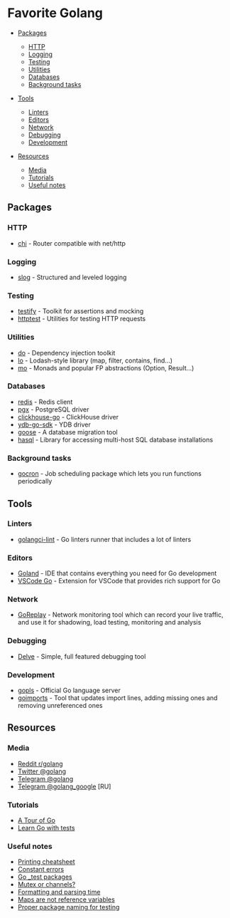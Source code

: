 # Favorite Golang

- [Packages](#packages)
  - [HTTP](#http)
  - [Logging](#logging)
  - [Testing](#testing)
  - [Utilities](#utilities)
  - [Databases](#databases)
  - [Background tasks](#background-tasks)

- [Tools](#tools)
  - [Linters](#linters)
  - [Editors](#editors)
  - [Network](#network)
  - [Debugging](#debugging)
  - [Development](#development)

- [Resources](#resources)
  - [Media](#media)
  - [Tutorials](#tutorials)
  - [Useful notes](#useful-notes)

## Packages

### HTTP

* [chi](https://github.com/go-chi/chi) - Router compatible with net/http

### Logging

* [slog](https://pkg.go.dev/log/slog) - Structured and leveled logging

### Testing

* [testify](https://github.com/stretchr/testify) - Toolkit for assertions and mocking
* [httptest](https://pkg.go.dev/net/http/httptest) - Utilities for testing HTTP requests

### Utilities

* [do](https://github.com/samber/do) - Dependency injection toolkit
* [lo](https://github.com/samber/lo) - Lodash-style library (map, filter, contains, find...)
* [mo](https://github.com/samber/mo) - Monads and popular FP abstractions (Option, Result...)

### Databases

* [redis](https://github.com/go-redis/redis) - Redis client
* [pgx](https://github.com/jackc/pgx) - PostgreSQL driver
* [clickhouse-go](https://github.com/ClickHouse/clickhouse-go) - ClickHouse driver
* [ydb-go-sdk](https://github.com/ydb-platform/ydb-go-sdk) - YDB driver
* [goose](https://github.com/pressly/goose) - A database migration tool
* [hasql](https://github.com/yandex/go-hasql) - Library for accessing multi-host SQL database installations

### Background tasks

* [gocron](https://github.com/go-co-op/gocron) - Job scheduling package which lets you
  run functions periodically

## Tools

### Linters

* [golangci-lint](https://github.com/golangci/golangci-lint) - Go linters runner that includes a lot of linters

### Editors

* [Goland](https://www.jetbrains.com/go) - IDE that contains everything you need for Go development
* [VSCode Go](https://github.com/golang/vscode-go) - Extension for VSCode that provides rich support for Go

### Network

* [GoReplay](https://github.com/buger/goreplay) - Network monitoring tool which can
  record your live traffic, and use it for shadowing, load testing, monitoring and
  analysis

### Debugging

* [Delve](https://github.com/go-delve/delve) - Simple, full featured debugging tool

### Development

* [gopls](https://github.com/golang/tools/blob/master/gopls) - Official Go language server
* [goimports](https://pkg.go.dev/golang.org/x/tools/cmd/goimports) - Tool that updates import lines, adding missing ones and removing unreferenced ones

## Resources

### Media

* [Reddit r/golang](https://www.reddit.com/r/golang)
* [Twitter @golang](https://twitter.com/golang)
* [Telegram @golang](https://t.me/golang)
* [Telegram @golang_google](https://t.me/golang_google) [RU]

### Tutorials

* [A Tour of Go](https://tour.golang.org)
* [Learn Go with tests](https://quii.gitbook.io/learn-go-with-tests)

### Useful notes

* [Printing cheatsheet](https://pkg.go.dev/fmt#hdr-Printing)
* [Constant errors](https://dave.cheney.net/2016/04/07/constant-errors)
* [Go _test packages](https://jdkaplan.dev/thinkin-logs/2021-10-07)
* [Mutex or channels?](https://github.com/golang/go/wiki/MutexOrChannel)
* [Formatting and parsing time](https://programming.guide/go/format-parse-string-time-date-example.html)
* [Maps are not reference variables](https://dave.cheney.net/2017/04/30/if-a-map-isnt-a-reference-variable-what-is-it)
* [Proper package naming for testing](https://stackoverflow.com/questions/19998250/proper-package-naming-for-testing-with-the-go-language)
